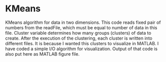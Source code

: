 # KMeans
KMeans algorithm for data in two dimensions. This code reads fixed pair of numbers from the readFile, which must be equal to number of
data in this file. Cluster variable determines how many groups (clusters) of data to create. After the execution of the clustering,
each cluster is written into different files. It is because I wanted this clusters to visualize in MATLAB. I have coded a simple I/O 
algorithm for visualization. Output of that code is also put here as MATLAB figure file.
